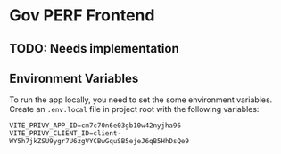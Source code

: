 # Gov PERF Frontend

## TODO: Needs implementation

## Environment Variables

To run the app locally, you need to set the some environment variables.
Create an `.env.local` file in project root with the following variables:

```text
VITE_PRIVY_APP_ID=cm7c70n6e03gb10w42nyjha96
VITE_PRIVY_CLIENT_ID=client-WY5h7jkZSU9ygr7U6zgVYCBwGquSB5ejeJ6qB5HhDsQe9
```
